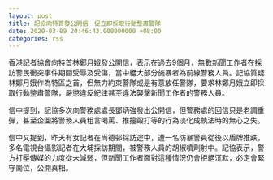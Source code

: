 ```yaml
---
layout: post
title: 記協向特首發公開信　促立即採取行動整肅警隊
date: 2020-03-09 20:46:43.000000000 +08:00
categories: rss
---
```


香港記者協會向特首林鄭月娥發公開信，表示在過去9個月，無數新聞工作者在採訪警民衝突事件期間受辱及受傷，當中絕大部分施暴者為前線警務人員。記協質疑林鄭月娥作為特區之首，但無力約束警隊或是有意放任警隊，要求林鄭月娥立即採取行動整肅警隊，嚴懲違反紀律甚至違法襲擊新聞工作者的警務人員。 

信中提到，記協多次向警務處處長鄧炳強發出公開信，但警務處的回信只是老調重彈，甚至企圖將警務人員粗言喝罵、推撞毆打等的行為淡化成執法時的無心之失。

信中又提到，昨天有女記者在尚德邨採訪途中，遭一名防暴警員從後以盾牌推跌，多名電視台攝影記者在大埔採訪期間，被警務人員的胡椒噴劑射中。記協表示，警方打壓傳媒的力度從未減弱，但新聞工作者面對這種情況仍會拒絕沉默，必定會緊守崗位，公開真相。
